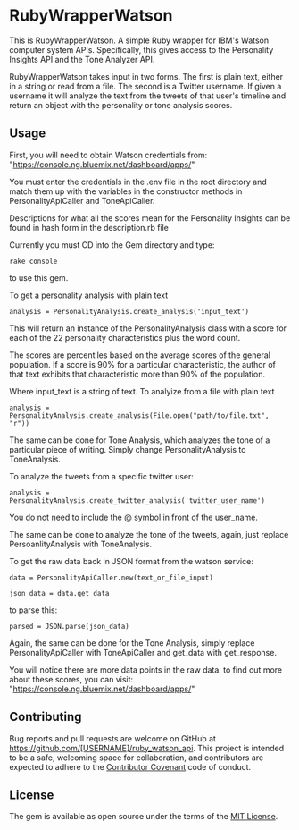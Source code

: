 # RubyWrapperWatson

This is RubyWrapperWatson. A simple Ruby wrapper for IBM's Watson computer system APIs. Specifically, this gives access to the Personality Insights API and the Tone Analyzer API. 

RubyWrapperWatson takes input in two forms. The first is plain text, either in a string or read from a file. The second is a Twitter username. If given a username it will analyze the text from the tweets of that user's timeline and return an object with the personality or tone analysis scores. 

## Usage

First, you will need to obtain Watson credentials from: 
"https://console.ng.bluemix.net/dashboard/apps/"

You must enter the credentials in the .env file in the root directory and match them up with the variables in the constructor methods in PersonalityApiCaller and ToneApiCaller.

Descriptions for what all the scores mean for the Personality Insights can be found in hash form in the description.rb file  

Currently you must CD into the Gem directory and type: 
```
rake console
```
to use this gem.

To get a personality analysis with plain text
```
analysis = PersonalityAnalysis.create_analysis('input_text')
```
This will return an instance of the PersonalityAnalysis class with a score for each of the 22 personality characteristics plus the word count.

The scores are percentiles based on the average scores of the general population. If a score is 90% for a particular characteristic, the author of that text exhibits that characteristic more than 90% of the population.

Where input_text is a string of text.
To analyize from a file with plain text
```
analysis = PersonalityAnalysis.create_analysis(File.open("path/to/file.txt", "r"))
```

The same can be done for Tone Analysis, which analyzes the tone of a particular piece of writing. Simply change PersonalityAnalysis to ToneAnalysis.

To analyze the tweets from a specific twitter user:
```
analysis = PersonalityAnalysis.create_twitter_analysis('twitter_user_name')
```
You do not need to include the @ symbol in front of the user_name.

The same can be done to analyze the tone of the tweets, again, just replace PersoanlityAnalysis with ToneAnalysis. 

To get the raw data back in JSON format from the watson service:
```
data = PersonalityApiCaller.new(text_or_file_input)
```
```
json_data = data.get_data
```

to parse this:
```
parsed = JSON.parse(json_data)
```  

Again, the same can be done for the Tone Analysis, simply replace PersonalityApiCaller with ToneApiCaller and get_data with get_response.

You will notice there are more data points in the raw data. 
to find out more about these scores, you can visit:
"https://console.ng.bluemix.net/dashboard/apps/"



## Contributing

Bug reports and pull requests are welcome on GitHub at https://github.com/[USERNAME]/ruby_watson_api. This project is intended to be a safe, welcoming space for collaboration, and contributors are expected to adhere to the [Contributor Covenant](http://contributor-covenant.org) code of conduct.


## License

The gem is available as open source under the terms of the [MIT License](http://opensource.org/licenses/MIT).

